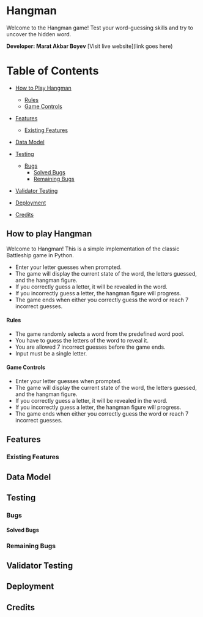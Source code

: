 # Hangman

Welcome to the Hangman game! Test your word-guessing skills and try to uncover the hidden word.


**Developer: Marat Akbar Boyev**
[Visit live website](link goes here)

# Table of Contents


- [How to Play Hangman](#how-to-play-hangman)
    - [Rules](#rules)
    - [Game Controls](#game-controls)

- [Features](#features)
    - [Existing Features](#existing-features)

- [Data Model](#data-model)

- [Testing](#testing)
    - [Bugs](#bugs)
        - [Solved Bugs](#solved-bugs)
        - [Remaining Bugs](#remaining-bugs)

- [Validator Testing](#validator-testing)

- [Deployment](#deployment)

- [Credits](#credits)

## How to play Hangman

Welcome to Hangman! This is a simple implementation of the classic Battleship game in Python.


- Enter your letter guesses when prompted.
- The game will display the current state of the word, the letters guessed, and the hangman figure.
- If you correctly guess a letter, it will be revealed in the word.
- If you incorrectly guess a letter, the hangman figure will progress.
- The game ends when either you correctly guess the word or reach 7 incorrect guesses.

#### Rules
- The game randomly selects a word from the predefined word pool.
- You have to guess the letters of the word to reveal it.
- You are allowed 7 incorrect guesses before the game ends.
- Input must be a single letter.


#### Game Controls
- Enter your letter guesses when prompted.
- The game will display the current state of the word, the letters guessed, and the hangman figure.
- If you correctly guess a letter, it will be revealed in the word.
- If you incorrectly guess a letter, the hangman figure will progress.
- The game ends when either you correctly guess the word or reach 7 incorrect guesses.


## Features

### Existing Features

## Data Model

## Testing

### Bugs

#### Solved Bugs

### Remaining Bugs

## Validator Testing

## Deployment

## Credits


